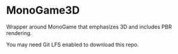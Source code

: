 # MonoGame3D
Wrapper around MonoGame that emphasizes 3D and includes PBR rendering.

You may need Git LFS enabled to download this repo.
